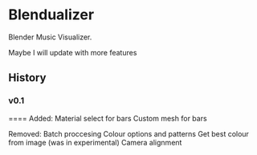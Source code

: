 # Blendualizer
Blender Music Visualizer.

Maybe I will update with more features


## History

### v0.1
====
Added:
Material select for bars
Custom mesh for bars

Removed:
Batch proccesing
Colour options and patterns
Get best colour from image (was in experimental)
Camera alignment
